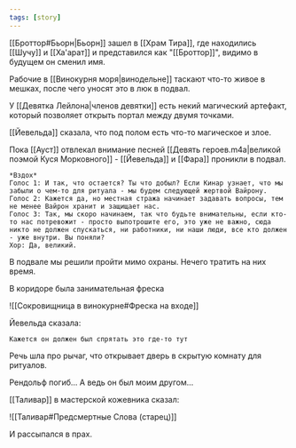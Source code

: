 ```yaml
---
tags: [story]
---
```


[[Броттор#Бьорн|Бьорн]] зашел в [[Храм Тира]], где находились [[Шучу]] и [[Ха'арат]] и представился как "[[Броттор]]", видимо в будущем он сменил имя.

Рабочие в [[Винокурня моря|винодельне]] таскают что-то живое в мешках, после чего уносят это в люк в подвал.

У [[Девятка Лейлона|членов девятки]] есть некий магический артефакт, который позволяет открыть портал между двумя точками.

[[Йевельда]] сказала, что под полом есть что-то магическое и злое.

Пока [[Ауст]] отвлекал внимание песней [[Девять героев.m4a|великой поэмой Куся Морковного]] - [[Йевельда]] и [[Фара]] проникли в подвал.

```
*Вздох*
Голос 1: И так, что остается? Ты что добыл? Если Кинар узнает, что мы забыли о чем-то для ритуала - мы будем следующей жертвой Вайрону.
Голос 2: Кажется да, но местная стража начинает задавать вопросы, тем не менее Вайрон хранит и защищает нас.
Голос 3: Так, мы скоро начинаем, так что будьте внимательны, если кто-то нас потревожит - просто выпотрошите его, это уже не важно, сюда никто не должен спускаться, ни работники, ни наши люди, все кто должен - уже внутри. Вы поняли?
Хор: Да, великий.
```

В подвале мы решили пройти мимо охраны. Нечего тратить на них время.

В коридоре была занимательная фреска

![[Сокровищница в винокурне#Фреска на входе]]

Йевельда сказала:

```
Кажется он должен был спрятать это где-то тут
```

Речь шла про рычаг, что открывает дверь в скрытую комнату для ритуалов.

Рендольф погиб... А ведь он был моим другом...

[[Таливар]] в мастерской кожевника сказал:

![[Таливар#Предсмертные Слова (старец)]]

И рассыпался в прах.
